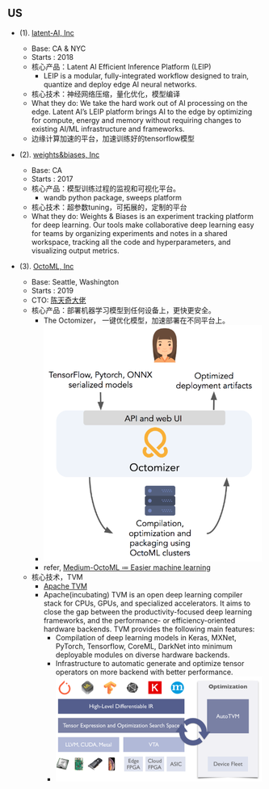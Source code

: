 ## US
- (1). [latent-AI, Inc](https://latentai.com/)
  - Base: CA & NYC
  - Starts : 2018
  - 核心产品：Latent AI Efficient Inference Platform (LEIP)
    - LEIP is a modular, fully-integrated workflow designed to train, quantize and deploy edge AI neural networks. 
  - 核心技术：神经网络压缩，量化优化，模型编译
  - What they do: We take the hard work out of AI processing on the edge.  Latent AI’s LEIP platform brings AI to the edge by optimizing for compute, energy and memory without requiring changes to existing AI/ML infrastructure and frameworks.
  - 边缘计算加速的平台，加速训练好的tensorflow模型
  
- (2). [weights&biases, Inc](https://www.wandb.com/)
  - Base: CA
  - Starts : 2017
  - 核心产品：模型训练过程的监视和可视化平台。
    - wandb python package, sweeps platform
  - 核心技术：超参数tuning，可拓展的，定制的平台
  - What they do: Weights & Biases is an experiment tracking platform for deep learning. Our tools make collaborative deep learning easy for teams by organizing experiments and notes in a shared workspace, tracking all the code and hyperparameters, and visualizing output metrics.
  
- (3). [OctoML, Inc](https://octoml.ai/)
  - Base: Seattle, Washington
  - Starts : 2019
  - CTO: [陈天奇大佬](https://tqchen.com/)
  - 核心产品：部署机器学习模型到任何设备上，更快更安全。
    - The Octomizer， 一键优化模型，加速部署在不同平台上。
    - ![OctoMizer](asserts/octomizer.png)
    - refer, [Medium-OctoML ≔ Easier machine learning](https://medium.com/octoml/octoml-easier-machine-learning-67e217fffa20)
  - 核心技术，TVM
    - [Apache TVM](https://tvm.apache.org/about)
    - Apache(incubating) TVM is an open deep learning compiler stack for CPUs, GPUs, and specialized accelerators. It aims to close the gap between the productivity-focused deep learning frameworks, and the performance- or efficiency-oriented hardware backends. TVM provides the following main features:
      - Compilation of deep learning models in Keras, MXNet, PyTorch, Tensorflow, CoreML, DarkNet into minimum deployable modules on diverse hardware backends.
      - Infrastructure to automatic generate and optimize tensor operators on more backend with better performance.
      - ![TVM](asserts/tvm.png)
